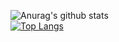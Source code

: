 ![Anurag's github stats](https://github-readme-stats.vercel.app/api?username=skyoverz&show_icons=true&theme=dracula)
<br>
[![Top Langs](https://github-readme-stats.vercel.app/api/top-langs/?username=skyoverz&layout=compact)](https://github.com/anuraghazra/github-readme-stats)
